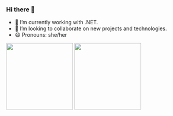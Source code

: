### Hi there 👋

- 🔭 I’m currently working with .NET.
- 👯 I’m looking to collaborate on new projects and technologies.
- 😄 Pronouns: she/her

<div>
  <img src="https://github-readme-stats.vercel.app/api?username=thassya&show_icons=true&theme=buefy" height="180em">
  <img src="https://github-readme-stats.vercel.app/api/top-langs/?username=thassya&&hide=java,phplayout=donut" height="180em">
</div>

<!--- ##
<div>
  ![Snake animation](https://github.com/thassya/thassya/blob/output/github-contribution-grid-snake.svg)
</div>

---->

